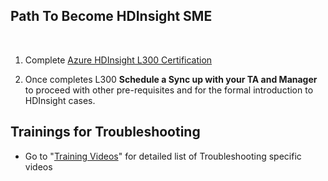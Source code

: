 ## Path To Become HDInsight SME
<br>

1) Complete [Azure HDInsight L300 Certification](https://ready.azurewebsites.net/csslearning/2196)

2) Once completes L300 **Schedule a Sync up with your TA and Manager** to proceed with other pre-requisites and for the formal introduction to HDInsight cases.

## Trainings for Troubleshooting

- Go to "[Training Videos](https://supportability.visualstudio.com/AzureHDinsight/_wiki/wikis/AzureHDinsight/279621/Training-Videos?anchor=channels-with-multiple-videos-and-independent-videos)" for detailed list of Troubleshooting specific videos
